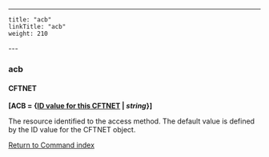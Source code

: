 ---
    title: "acb"
    linkTitle: "acb"
    weight: 210
---<span id="abc"></span>

### acb

#### CFTNET

**[ACB = {<u>ID value for this CFTNET</u>
&#124; *string*}]**

The resource identified to the access method. The default value is defined
by the ID value for the CFTNET object.

[Return to Command index](../../)
